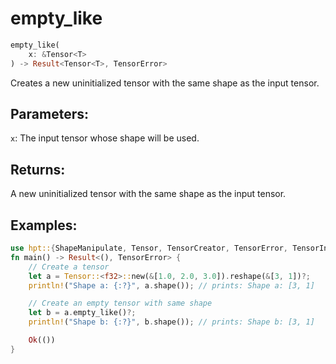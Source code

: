# empty_like
```rust
empty_like(
    x: &Tensor<T>
) -> Result<Tensor<T>, TensorError>
```
Creates a new uninitialized tensor with the same shape as the input tensor.

## Parameters:
`x`: The input tensor whose shape will be used.

## Returns:
A new uninitialized tensor with the same shape as the input tensor.

## Examples:
```rust
use hpt::{ShapeManipulate, Tensor, TensorCreator, TensorError, TensorInfo};
fn main() -> Result<(), TensorError> {
    // Create a tensor
    let a = Tensor::<f32>::new(&[1.0, 2.0, 3.0]).reshape(&[3, 1])?;
    println!("Shape a: {:?}", a.shape()); // prints: Shape a: [3, 1]

    // Create an empty tensor with same shape
    let b = a.empty_like()?;
    println!("Shape b: {:?}", b.shape()); // prints: Shape b: [3, 1]

    Ok(())
}
```